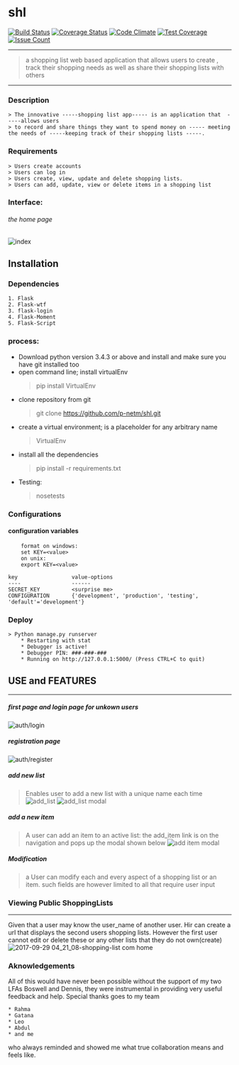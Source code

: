 # shl
[![Build Status](https://travis-ci.org/p-netm/shl.svg?branch=challenge2)](https://travis-ci.org/p-netm/shl)
[![Coverage Status](https://coveralls.io/repos/github/p-netm/shl/badge.svg?branch=challenge2)](https://coveralls.io/github/p-netm/shl?branch=challenge2)
[![Code Climate](https://codeclimate.com/github/p-netm/shl//badges/gpa.svg)](https://codeclimate.com/github/p-netm/shl/)
[![Test Coverage](https://codeclimate.com/github/p-netm/shl/badges/coverage.svg)](https://codeclimate.com/github/p-netm/shl/)
[![Issue Count](https://codeclimate.com/github/p-netm/shl//badges/issue_count.svg)](https://codeclimate.com/github/p-netm/shl/)

***
 > a shopping list web based application that allows users to create , track their shopping needs as well as share their
  shopping lists with others

***

### Description
    > The innovative -----shopping list app----- is an application that  -----allows users  
    > to record and share things they want to spend money on ----- meeting the needs of -----keeping track of their shopping lists -----.
### Requirements
    > Users create accounts
    > Users can log in
    > Users create, view, update and delete shopping lists. 
    > Users can add, update, view or delete items in a shopping list

### Interface:

###### the home page
![index](https://user-images.githubusercontent.com/28119869/30607767-cf8cc600-9d7e-11e7-9b25-844e97275227.png)

## Installation

### Dependencies
    1. Flask
    2. Flask-wtf
    3. flask-login
    4. Flask-Moment
    5. Flask-Script
  

### process:
 * Download python version 3.4.3 or above and install and make sure you have git installed too
 * open command line; install virtualEnv
     > pip install VirtualEnv
 * clone repository from git
     > git clone https://github.com/p-netm/shl.git
 * create a virtual environment; <venv-name> is a placeholder for any arbitrary name
     > VirtualEnv <venv-name>
 * install all the dependencies
     > pip install -r requirements.txt
 * Testing:
     > nosetests
     
### Configurations
#### configuration variables

    
        format on windows:
        set KEY=<value>
        on unix:
        export KEY=<value>
    
    key                 value-options
    ----                ------
    SECRET_KEY          <surprise me>
    CONFIGURATION       {'development', 'production', 'testing', 'default'='development'}
    
### Deploy

    > Python manage.py runserver
        * Restarting with stat
        * Debugger is active!
        * Debugger PIN: ###-###-###
        * Running on http://127.0.0.1:5000/ (Press CTRL+C to quit)
    
## USE and FEATURES
***
##### first page and login page for unkown users
![auth/login](https://user-images.githubusercontent.com/28119869/30535854-5adfc626-9c6c-11e7-9be6-682efbc0794b.png)

##### registration page
![auth/register](https://user-images.githubusercontent.com/28119869/30535853-5ad9343c-9c6c-11e7-8d53-d3c350c932ea.png)

##### add new list
> Enables user to add a new list with a unique name each time
![add_list](https://user-images.githubusercontent.com/28119869/30997075-f9a43e18-a4cd-11e7-99bb-5edd8a63c6cd.png)
![add_list modal](https://user-images.githubusercontent.com/28119869/30997074-f6302d96-a4cd-11e7-9526-0d3eb919d5e9.png)

##### add a new item 
> A user can add an item to an active list: the add_item link is on the navigation and pops up the modal shown below
![add item modal](https://user-images.githubusercontent.com/28119869/30997192-b929c35c-a4ce-11e7-87e2-6cd4b0a0abaf.png)

##### Modification
> a User can modify each and every aspect of a shopping list or an item. such fields are however limited to all that require user input

### Viewing Public ShoppingLists
 ***
 Given that a user may know the user_name of another user. Hir can create a url that displays the second
 users shopping lists. However the first user cannot edit or delete these or any other lists that they do not own(create)
 ![2017-09-29 04_21_08-shopping-list com home](https://user-images.githubusercontent.com/28119869/30997076-fd623d2a-a4cd-11e7-9a53-094587a5692d.png)
 
### Aknowledgements
All of this would have never been possible without the support of my two LFAs Boswell and Dennis, they were instrumental in
providing very useful feedback and help. Special thanks goes to my team
    
    * Rahma 
    * Gatana
    * Leo
    * Abdul
    * and me
who always reminded and showed me what true collaboration means and feels like.